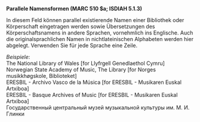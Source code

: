 **Parallele Namensformen (MARC 510 $a; ISDIAH 5.1.3)**

In diesem Feld können parallel existierende Namen einer Bibliothek oder Körperschaft eingetragen werden sowie Übersetzungen des Körperschaftsnamens in andere Sprachen, vornehmlich ins Englische. Auch die originalsprachlichen Namen in nichtlateinischen Alphabeten werden hier abgelegt. Verwenden Sie für jede Sprache eine Zeile.

_Beispiele_:  
The National Library of Wales [for Llyfrgell Genedlaethol Cymru]  
Norwegian State Academy of Music, The Library [for Norges musikkhøgskole, Biblioteket]  
ERESBIL - Archivo Vasco de la Música [for ERESBIL - Musikaren Euskal Artxiboa]  
ERESBIL - Basque Archives of Music [for ERESBIL - Musikaren Euskal Artxiboa]  
Государственный центральный музей музыкальной культуры им. М. И. Глинки